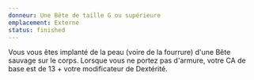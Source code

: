 ```yaml
---
donneur: Une Bête de taille G ou supérieure
emplacement: Externe
status: finished
---
```

Vous vous êtes implanté de la peau (voire de la fourrure) d'une Bête sauvage sur le corps.  Lorsque vous ne portez pas d'armure, votre CA de base est de 13 + votre modificateur de Dextérité. 